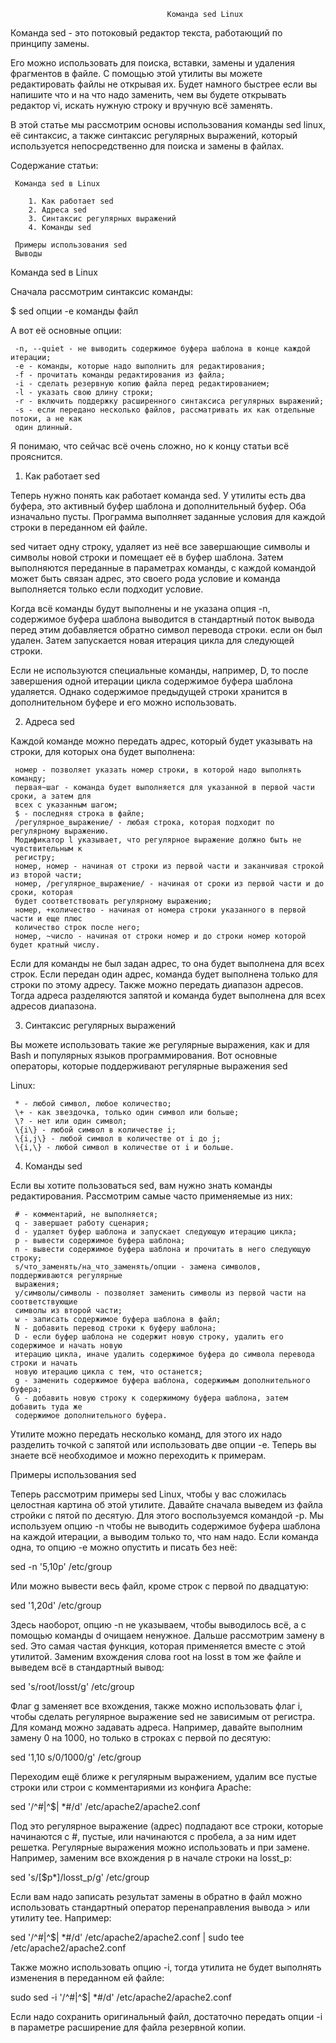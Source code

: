 
                                       Команда sed Linux

   
   Команда sed - это потоковый редактор текста, работающий по принципу замены. 
   
   Его можно
   использовать для поиска, вставки, замены и удаления фрагментов в файле. С помощью этой
   утилиты вы можете редактировать файлы не открывая их. Будет намного быстрее если вы
   напишите что и на что надо заменить, чем вы будете открывать редактор vi, искать нужную
   строку и вручную всё заменять.

   В этой статье мы рассмотрим основы использования команды sed linux, её синтаксис, а также
   синтаксис регулярных выражений, который используется непосредственно для поиска и замены
   в файлах.

   Содержание статьи:

     Команда sed в Linux

        1. Как работает sed
        2. Адреса sed
        3. Синтаксис регулярных выражений
        4. Команды sed

     Примеры использования sed
     Выводы

Команда sed в Linux

   Сначала рассмотрим синтаксис команды:

   $ sed опции -e команды файл

   А вот её основные опции:

     -n, --quiet - не выводить содержимое буфера шаблона в конце каждой итерации;
     -e - команды, которые надо выполнить для редактирования;
     -f - прочитать команды редактирования из файла;
     -i - сделать резервную копию файла перед редактированием;
     -l - указать свою длину строки;
     -r - включить поддержку расширенного синтаксиса регулярных выражений;
     -s - если передано несколько файлов, рассматривать их как отдельные потоки, а не как
     один длинный.

   Я понимаю, что сейчас всё очень сложно, но к концу статьи всё прояснится.

  1. Как работает sed

   Теперь нужно понять как работает команда sed. У утилиты есть два буфера, это активный
   буфер шаблона и дополнительный буфер. Оба изначально пусты. Программа выполняет заданные
   условия для каждой строки в переданном ей файле.

   sed читает одну строку, удаляет из неё все завершающие символы и символы новой строки и
   помещает её в буфер шаблона. Затем выполняются переданные в параметрах команды, с каждой
   командой может быть связан адрес, это своего рода условие и команда выполняется только
   если подходит условие.

   Когда всё команды будут выполнены и не указана опция -n, содержимое буфера шаблона
   выводится в стандартный поток вывода перед этим добавляется обратно символ перевода
   строки. если он был удален. Затем запускается новая итерация цикла для следующей строки.

   Если не используются специальные команды, например, D, то после завершения одной итерации
   цикла содержимое буфера шаблона удаляется. Однако содержимое предыдущей строки хранится в
   дополнительном буфере и его можно использовать.

  2. Адреса sed

   Каждой команде можно передать адрес, который будет указывать на строки, для которых она
   будет выполнена:

     номер - позволяет указать номер строки, в которой надо выполнять команду;
     первая~шаг - команда будет выполняется для указанной в первой части сроки, а затем для
     всех с указанным шагом;
     $ - последняя строка в файле;
     /регулярное_выражение/ - любая строка, которая подходит по регулярному выражению.
     Модификатор l указывает, что регулярное выражение должно быть не чувствительным к
     регистру;
     номер, номер - начиная от строки из первой части и заканчивая строкой из второй части;
     номер, /регулярное_выражение/ - начиная от сроки из первой части и до сроки, которая
     будет соответствовать регулярному выражению;
     номер, +количество - начиная от номера строки указанного в первой части и еще плюс
     количество строк после него;
     номер, ~число - начиная от строки номер и до строки номер которой будет кратный числу.

   Если для команды не был задан адрес, то она будет выполнена для всех строк. Если передан
   один адрес, команда будет выполнена только для строки по этому адресу. Также можно
   передать диапазон адресов. Тогда адреса разделяются запятой и команда будет выполнена для
   всех адресов диапазона.

  3. Синтаксис регулярных выражений

   Вы можете использовать такие же регулярные выражения, как и для Bash и популярных языков
   программирования. Вот основные операторы, которые поддерживают регулярные выражения sed
   
   Linux:

     * - любой символ, любое количество;
     \+ - как звездочка, только один символ или больше;
     \? - нет или один символ;
     \{i\} - любой символ в количестве i;
     \{i,j\} - любой символ в количестве от i до j;
     \{i,\} - любой символ в количестве от i и больше.

  4. Команды sed

   Если вы хотите пользоваться sed, вам нужно знать команды редактирования. Рассмотрим самые
   часто применяемые из них:

     # - комментарий, не выполняется;
     q - завершает работу сценария;
     d - удаляет буфер шаблона и запускает следующую итерацию цикла;
     p - вывести содержимое буфера шаблона;
     n - вывести содержимое буфера шаблона и прочитать в него следующую строку;
     s/что_заменять/на_что_заменять/опции - замена символов, поддерживаются регулярные
     выражения;
     y/символы/символы - позволяет заменить символы из первой части на соответствующие
     символы из второй части;
     w - записать содержимое буфера шаблона в файл;
     N - добавить перевод строки к буферу шаблона;
     D - если буфер шаблона не содержит новую строку, удалить его содержимое и начать новую
     итерацию цикла, иначе удалить содержимое буфера до символа перевода строки и начать
     новую итерацию цикла с тем, что останется;
     g - заменить содержимое буфера шаблона, содержимым дополнительного буфера;
     G - добавить новую строку к содержимому буфера шаблона, затем добавить туда же
     содержимое дополнительного буфера.

   Утилите можно передать несколько команд, для этого их надо разделить точкой с запятой или
   использовать две опции -e. Теперь вы знаете всё необходимое и можно переходить к
   примерам.

Примеры использования sed

   Теперь рассмотрим примеры sed Linux, чтобы у вас сложилась целостная картина об этой
   утилите. Давайте сначала выведем из файла стройки с пятой по десятую. Для этого
   воспользуемся командой -p. Мы используем опцию -n чтобы не выводить содержимое буфера
   шаблона на каждой итерации, а выводим только то, что нам надо. Если команда одна, то
   опцию -e можно опустить и писать без неё:

   sed -n '5,10p' /etc/group

   Или можно вывести весь файл, кроме строк с первой по двадцатую:

   sed '1,20d' /etc/group

   Здесь наоборот, опцию -n не указываем, чтобы выводилось всё, а с помощью команды d
   очищаем ненужное. Дальше рассмотрим замену в sed. Это самая частая функция, которая
   применяется вместе с этой утилитой. Заменим вхождения слова root на losst в том же файле
   и выведем всё в стандартный вывод:

   sed 's/root/losst/g' /etc/group

   Флаг g заменяет все вхождения, также можно использовать флаг i, чтобы сделать регулярное
   выражение sed не зависимым от регистра. Для команд можно задавать адреса. Например,
   давайте выполним замену 0 на 1000, но только в строках с первой по десятую:

   sed '1,10 s/0/1000/g' /etc/group

   Переходим ещё ближе к регулярным выражением, удалим все пустые строки или строи с
   комментариями из конфига Apache:

   sed '/^#\|^$\| *#/d' /etc/apache2/apache2.conf


   Под это регулярное выражение (адрес) подпадают все строки, которые начинаются с #,
   пустые, или начинаются с пробела, а за ним идет решетка. Регулярные выражения можно
   использовать и при замене. Например, заменим все вхождения p в начале строки на losst_p:

   sed 's/[$p*]/losst_p/g' /etc/group

   Если вам надо записать результат замены в обратно в файл можно использовать стандартный
   оператор перенаправления вывода > или утилиту tee. Например:

   sed '/^#\|^$\| *#/d' /etc/apache2/apache2.conf | sudo tee /etc/apache2/apache2.conf

   Также можно использовать опцию -i, тогда утилита не будет выполнять изменения в
   переданном ей файле:

   sudo sed -i '/^#\|^$\| *#/d' /etc/apache2/apache2.conf

   Если надо сохранить оригинальный файл, достаточно передать опции -i в параметре
   расширение для файла резервной копии.
